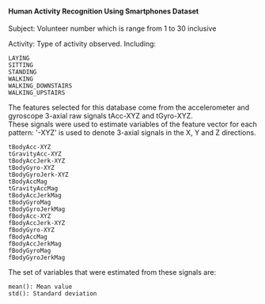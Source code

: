 #### Human Activity Recognition Using Smartphones Dataset

Subject: Volunteer number which is range from 1 to 30 inclusive  

Activity: Type of activity observed. Including:

	LAYING  
	SITTING  
	STANDING  
	WALKING  
	WALKING_DOWNSTAIRS  
	WALKING_UPSTAIRS  

The features selected for this database come from the accelerometer and gyroscope 3-axial raw signals tAcc-XYZ and tGyro-XYZ.  
These signals were used to estimate variables of the feature vector for each pattern: '-XYZ' is used to denote 3-axial signals in the X, Y and Z directions.
	
	tBodyAcc-XYZ  
	tGravityAcc-XYZ  
	tBodyAccJerk-XYZ  
	tBodyGyro-XYZ  
	tBodyGyroJerk-XYZ  
	tBodyAccMag  
	tGravityAccMag  
	tBodyAccJerkMag  
	tBodyGyroMag  
	tBodyGyroJerkMag  
	fBodyAcc-XYZ  
	fBodyAccJerk-XYZ  
	fBodyGyro-XYZ  
	fBodyAccMag  
	fBodyAccJerkMag  
	fBodyGyroMag  
	fBodyGyroJerkMag  

The set of variables that were estimated from these signals are:  

	mean(): Mean value  
	std(): Standard deviation
        

